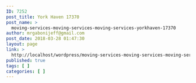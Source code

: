```yaml
---
ID: 7252
post_title: York Haven 17370
post_name: >
  moving-services-moving-services-moving-services-yorkhaven-17370
author: mrgabonijeff@gmail.com
post_date: 2018-03-28 01:47:30
layout: page
link: >
  http://localhost/wordpress/moving-services-moving-services-moving-services-yorkhaven-17370/
published: true
tags: [ ]
categories: [ ]
---
```

